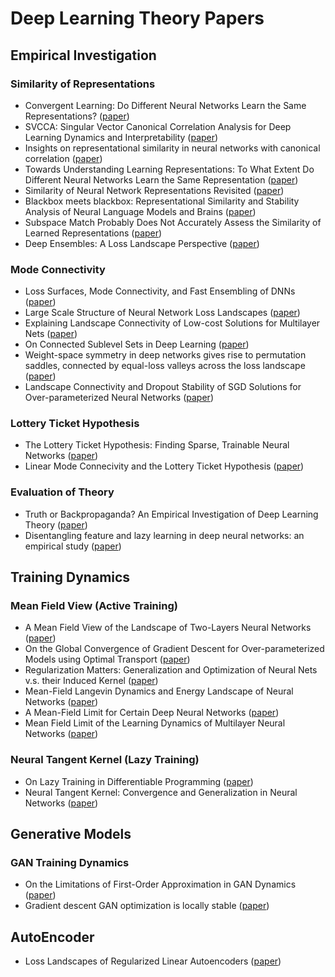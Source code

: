 # Deep Learning Theory Papers

## Empirical Investigation

### Similarity of Representations

- Convergent Learning: Do Different Neural Networks Learn the Same Representations? ([paper](https://arxiv.org/abs/1511.07543))
- SVCCA: Singular Vector Canonical Correlation Analysis for Deep Learning Dynamics and Interpretability ([paper](http://papers.nips.cc/paper/7188-svcca-singular-vector-canonical-correlation-analysis-for-deep-understanding-and-improvement))
- Insights on representational similarity in neural networks with canonical correlation ([paper](http://papers.nips.cc/paper/7815-insights-on-representational-similarity-in-neural-networks-with-canonical-correlation))
- Towards Understanding Learning Representations: To What Extent Do Different Neural Networks Learn the Same Representation ([paper](https://arxiv.org/abs/1810.11750))
- Similarity of Neural Network Representations Revisited ([paper](https://arxiv.org/abs/1905.00414))
- Blackbox meets blackbox: Representational Similarity and Stability Analysis of Neural Language Models and Brains ([paper](https://arxiv.org/pdf/1906.01539))
- Subspace Match Probably Does Not Accurately Assess the Similarity of Learned Representations ([paper](https://arxiv.org/abs/1901.00884))
- Deep Ensembles: A Loss Landscape Perspective ([paper](https://arxiv.org/abs/1912.02757))

### Mode Connectivity

- Loss Surfaces, Mode Connectivity, and Fast Ensembling of DNNs ([paper](https://arxiv.org/abs/1802.10026))
- Large Scale Structure of Neural Network Loss Landscapes ([paper](https://arxiv.org/abs/1906.04724))
- Explaining Landscape Connectivity of Low-cost Solutions for Multilayer Nets ([paper](http://papers.nips.cc/paper/9602-explaining-landscape-connectivity-of-low-cost-solutions-for-multilayer-nets))
- On Connected Sublevel Sets in Deep Learning ([paper](https://arxiv.org/abs/1901.07417))
- Weight-space symmetry in deep networks gives rise to permutation saddles, connected by equal-loss valleys across the loss landscape ([paper](https://arxiv.org/abs/1907.02911))
- Landscape Connectivity and Dropout Stability of SGD Solutions for Over-parameterized Neural Networks ([paper](https://arxiv.org/pdf/1912.10095))

### Lottery Ticket Hypothesis

- The Lottery Ticket Hypothesis: Finding Sparse, Trainable Neural Networks ([paper](https://arxiv.org/abs/1803.03635))
- Linear Mode Connecivity and the Lottery Ticket Hypothesis ([paper](https://arxiv.org/abs/1912.05671))

### Evaluation of Theory

- Truth or Backpropaganda? An Empirical Investigation of Deep Learning Theory ([paper](https://arxiv.org/abs/1910.00359))
- Disentangling feature and lazy learning in deep neural networks: an empirical study ([paper](https://arxiv.org/abs/1906.08034))

## Training Dynamics

### Mean Field View (Active Training)

- A Mean Field View of the Landscape of Two-Layers Neural Networks ([paper](https://arxiv.org/abs/1804.06561))
- On the Global Convergence of Gradient Descent for Over-parameterized Models using Optimal Transport ([paper](http://papers.nips.cc/paper/7567-on-the-global-convergence-of-gradient-descent-for-over-parameterized-models-using-optimal-transport))
- Regularization Matters: Generalization and Optimization of Neural Nets v.s. their Induced Kernel ([paper](https://arxiv.org/abs/1810.05369v3))
- Mean-Field Langevin Dynamics and Energy Landscape of Neural Networks ([paper](https://arxiv.org/abs/1905.07769))
- A Mean-Field Limit for Certain Deep Neural Networks ([paper](https://arxiv.org/abs/1906.00193))
- Mean Field Limit of the Learning Dynamics of Multilayer Neural Networks ([paper](https://arxiv.org/abs/1902.02880))

### Neural Tangent Kernel (Lazy Training)

- On Lazy Training in Differentiable Programming ([paper](https://arxiv.org/abs/1812.07956))
- Neural Tangent Kernel: Convergence and Generalization in Neural Networks ([paper](https://arxiv.org/abs/1806.07572))

## Generative Models

### GAN Training Dynamics

- On the Limitations of First-Order Approximation in GAN Dynamics ([paper](http://proceedings.mlr.press/v80/li18d.html))
- Gradient descent GAN optimization is locally stable ([paper](https://arxiv.org/abs/1706.04156))

## AutoEncoder

- Loss Landscapes of Regularized Linear Autoencoders ([paper](https://arxiv.org/pdf/1901.08168))
